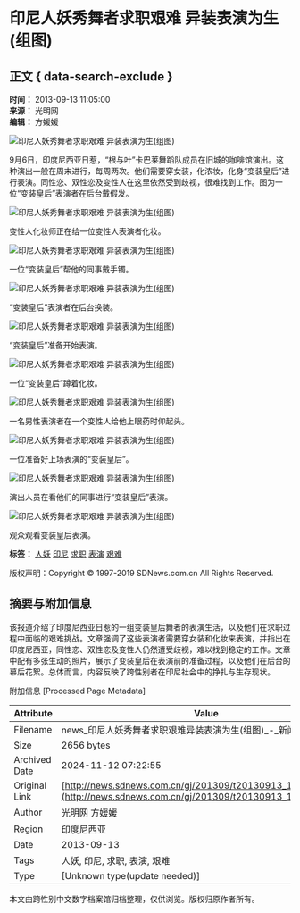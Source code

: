 # 印尼人妖秀舞者求职艰难 异装表演为生(组图)

## 正文 { data-search-exclude }


**时间：** 2013-09-13 11:05:00  
**来源：** 光明网  
**编辑：** 方媛媛  

![印尼人妖秀舞者求职艰难 异装表演为生(组图)](https://pic01.sdnews.com.cn/news/gj/201309/W020130913398251210128.jpg)

9月6日，印度尼西亚日惹，“根与叶”卡巴莱舞蹈队成员在旧城的咖啡馆演出。这种演出一般在周末进行，每周两次。他们需要穿女装，化浓妆，化身“变装皇后”进行表演。同性恋、双性恋及变性人在这里依然受到歧视，很难找到工作。图为一位“变装皇后”表演者在后台戴假发。

![印尼人妖秀舞者求职艰难 异装表演为生(组图)](https://pic01.sdnews.com.cn/news/gj/201309/W020130913398253083584.jpg)

变性人化妆师正在给一位变性人表演者化妆。

![印尼人妖秀舞者求职艰难 异装表演为生(组图)](https://pic01.sdnews.com.cn/news/gj/201309/W020130913398253554228.jpg)

一位“变装皇后”帮他的同事戴手镯。

![印尼人妖秀舞者求职艰难 异装表演为生(组图)](https://pic01.sdnews.com.cn/news/gj/201309/W020130913398254024043.jpg)

“变装皇后”表演者在后台换装。

![印尼人妖秀舞者求职艰难 异装表演为生(组图)](https://pic01.sdnews.com.cn/news/gj/201309/W020130913398255738412.jpg)

“变装皇后”准备开始表演。

![印尼人妖秀舞者求职艰难 异装表演为生(组图)](https://pic01.sdnews.com.cn/news/gj/201309/W020130913398256363178.jpg)

一位“变装皇后”蹲着化妆。

![印尼人妖秀舞者求职艰难 异装表演为生(组图)](https://pic01.sdnews.com.cn/news/gj/201309/W020130913398257140045.jpg)

一名男性表演者在一个变性人给他上眼药时仰起头。

![印尼人妖秀舞者求职艰难 异装表演为生(组图)](https://pic01.sdnews.com.cn/news/gj/201309/W020130913398257451380.jpg)

一位准备好上场表演的“变装皇后”。

![印尼人妖秀舞者求职艰难 异装表演为生(组图)](https://pic01.sdnews.com.cn/news/gj/201309/W020130913398257920970.jpg)

演出人员在看他们的同事进行“变装皇后”表演。

![印尼人妖秀舞者求职艰难 异装表演为生(组图)](https://pic01.sdnews.com.cn/news/gj/201309/W020130913398259487334.jpg)

观众观看变装皇后表演。

**标签：** [人妖](https://www.sdnews.com.cn/tag/%E4%BA%BA%E5%A6%96) [印尼](https://www.sdnews.com.cn/tag/%E5%8D%B0%E5%B0%BC) [求职](https://www.sdnews.com.cn/tag/%E6%B1%82%E8%81%8C) [表演](https://www.sdnews.com.cn/tag/%E8%A1%A8%E6%BC%94) [艰难](https://www.sdnews.com.cn/tag/%E8%89%B0%E9%9A%BE)  

版权声明：Copyright © 1997-2019 SDNews.com.cn All Rights Reserved.  

## 摘要与附加信息

<!-- tcd_abstract -->
该报道介绍了印度尼西亚日惹的一组变装皇后舞者的表演生活，以及他们在求职过程中面临的艰难挑战。文章强调了这些表演者需要穿女装和化妆来表演，并指出在印度尼西亚，同性恋、双性恋及变性人仍然遭受歧视，难以找到稳定的工作。文章中配有多张生动的照片，展示了变装皇后在表演前的准备过程，以及他们在后台的幕后花絮。总体而言，内容反映了跨性别者在印尼社会中的挣扎与生存现状。
<!-- tcd_abstract_end -->

附加信息 [Processed Page Metadata]

| Attribute       | Value                                  |
|-----------------|----------------------------------------|
| Filename        | news_印尼人妖秀舞者求职艰难异装表演为生(组图)_-_新闻-_鲁网.md                             |
| Size            | 2656 bytes                           |
| Archived Date   | 2024-11-12 07:22:55                             |
| Original Link   | [http://news.sdnews.com.cn/gj/201309/t20130913_1354385.html](http://news.sdnews.com.cn/gj/201309/t20130913_1354385.html)                       |
| Author          | 光明网 方媛媛                               |
| Region          | 印度尼西亚                               |
| Date            | 2013-09-13                                 |
| Tags            | 人妖, 印尼, 求职, 表演, 艰难                                 |
| Type            | [Unknown type(update needed)]                                 |
<!-- tcd_table_end -->

本文由跨性别中文数字档案馆归档整理，仅供浏览。版权归原作者所有。
